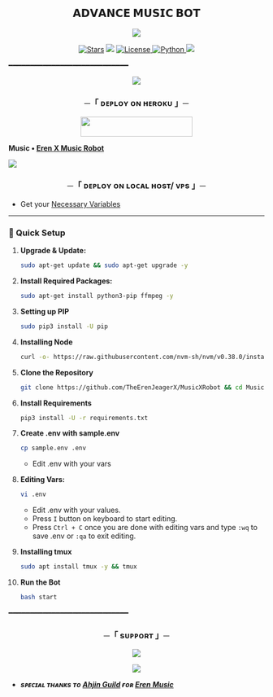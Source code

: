

<h2 align="center">
    𝗔𝗗𝗩𝗔𝗡𝗖𝗘 𝗠𝗨𝗦𝗜𝗖 𝗕𝗢𝗧
</h2>

<p align="center">
  <img src="https://files.catbox.moe/c4f9pc.jpg">
</p>

<p align="center">
<a href="https://github.com/TheErenJeagerX/MusicXRobot"><img src="https://img.shields.io/github/stars/TheErenJeagerX/MusicXRobot?color=black&logo=github&logoColor=black&style=for-the-badge" alt="Stars" /></a>
<a href="https://github.com/TheErenJeagerX/Music/network/members"> <img src="https://img.shields.io/github/forks/TheErenJeagerX/Music?color=black&logo=github&logoColor=black&style=for-the-badge" /></a>
<a href="https://github.com/TheErenJeagerX/MusicXRobot/blob/master/LICENSE"> <img src="https://img.shields.io/badge/License-MIT-blueviolet?style=for-the-badge" alt="License" /> </a>
<a href="https://www.python.org/"> <img src="https://img.shields.io/badge/Written%20in-Python-orange?style=for-the-badge&logo=python" alt="Python" /> </a>
<a href="https://github.com/TheErenJeagerX/MusicXRobot/commits/TheErenJeagerX"> <img src="https://img.shields.io/github/last-commit/TheErenJeagerX/Music?color=blue&logo=github&logoColor=green&style=for-the-badge" /></a>
</p>

━━━━━━━━━━━━━━━━━━━━━━━━━━━━

<p align="center">
  <img src="https://files.catbox.moe/wh3dh4.jpg">
</p>

<h3 align="center">
    ─「 ᴅᴇᴩʟᴏʏ ᴏɴ ʜᴇʀᴏᴋᴜ 」─
</h3>

<p align="center"><a href="https://dashboard.heroku.com/new?template=https://github.com/TheErenJeagerX/MusicXRobot"> <img src="https://img.shields.io/badge/Deploy%20On%20Heroku-black?style=for-the-badge&logo=heroku" width="220" height="38.45"/></a></p>

</p>

**Music • [Eren X Music Robot](https://t.me/ErenMusicBot)**



<img src="https://files.catbox.moe/l1fx4j.jpg">

<h3 align="center">
    ─「 ᴅᴇᴩʟᴏʏ ᴏɴ ʟᴏᴄᴀʟ ʜᴏsᴛ/ ᴠᴘs 」─
</h3>

- Get your [Necessary Variables](https://github.com/TheErenJeagerX/MusicXRobot/blob/master/sample.env)
---

### 🔧 Quick Setup

1. **Upgrade & Update:**
   ```bash
   sudo apt-get update && sudo apt-get upgrade -y
   ```

2. **Install Required Packages:**
   ```bash
   sudo apt-get install python3-pip ffmpeg -y
   ```
3. **Setting up PIP**
   ```bash
   sudo pip3 install -U pip
   ```
4. **Installing Node**
   ```bash
   curl -o- https://raw.githubusercontent.com/nvm-sh/nvm/v0.38.0/install.sh | bash && source ~/.bashrc && nvm install v18
   ```
5. **Clone the Repository**
   ```bash
   git clone https://github.com/TheErenJeagerX/MusicXRobot && cd MusicXRobot
   ```
6. **Install Requirements**
   ```bash
   pip3 install -U -r requirements.txt
   ```
7. **Create .env  with sample.env**
   ```bash
   cp sample.env .env
   ```
   - Edit .env with your vars
8. **Editing Vars:**
   ```bash
   vi .env
   ```
   - Edit .env with your values.
   - Press `I` button on keyboard to start editing.
   - Press `Ctrl + C`  once you are done with editing vars and type `:wq` to save .env or `:qa` to exit editing.
9. **Installing tmux**
    ```bash
    sudo apt install tmux -y && tmux
    ```
10. **Run the Bot**
    ```bash
    bash start
━━━━━━━━━━━━━━━━━━━━━━━━━━━━

<h3 align="center">
    ─「 sᴜᴩᴩᴏʀᴛ 」─
</h3>

<p align="center">
<a href="https://t.me/SurveyCorpsChat"><img src="https://img.shields.io/badge/-Support%20Group-blue.svg?style=for-the-badge&logo=Telegram"></a>
</p>

<p align="center">
<a href="https://t.me/Anime_Spectrum_network"><img src="https://img.shields.io/badge/-Support%20Channel-blue.svg?style=for-the-badge&logo=Telegram"></a>
</p>

- <b> _sᴩᴇᴄɪᴀʟ ᴛʜᴀɴᴋs ᴛᴏ [Ahjin Guild](https://t.me/Ahjin_sprt) ғᴏʀ [Eren Music](https://github.com/TheErenJeagerX)_</b>
